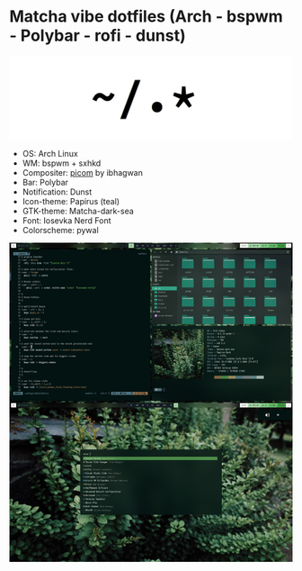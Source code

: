 # Matcha vibe dotfiles (Arch - bspwm - Polybar - rofi - dunst)

![Thumbnail](./dotfiles.png)

- OS: Arch Linux
- WM: bspwm + sxhkd
- Compositer: [picom](https://github.com/ibhagwan/picom) by ibhagwan
- Bar: Polybar
- Notification: Dunst
- Icon-theme: Papirus (teal)
- GTK-theme: Matcha-dark-sea
- Font: Iosevka Nerd Font
- Colorscheme: pywal

![Thumbnail](./screenshot.jpg)